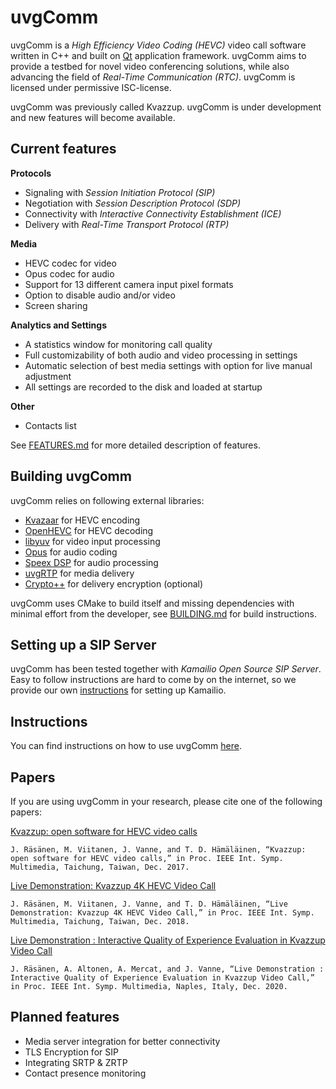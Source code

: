 uvgComm
=======

uvgComm is a *High Efficiency Video Coding (HEVC)* video call software written in C++ and built on [Qt](https://www.qt.io/) application framework. uvgComm aims to provide a testbed for novel video conferencing solutions, while also advancing the field of *Real-Time Communication (RTC)*. uvgComm is licensed under permissive ISC-license.

uvgComm was previously called Kvazzup. uvgComm is under development and new features will become available.

## Current features 

**Protocols**
- Signaling with *Session Initiation Protocol (SIP)*
- Negotiation with *Session Description Protocol (SDP)*
- Connectivity with *Interactive Connectivity Establishment (ICE)*
- Delivery with *Real-Time Transport Protocol (RTP)*

**Media**
- HEVC codec for video
- Opus codec for audio
- Support for 13 different camera input pixel formats
- Option to disable audio and/or video
- Screen sharing

**Analytics and Settings**
- A statistics window for monitoring call quality
- Full customizability of both audio and video processing in settings
- Automatic selection of best media settings with option for live manual adjustment
- All settings are recorded to the disk and loaded at startup

**Other**
- Contacts list

See [FEATURES.md](FEATURES.md) for more detailed description of features.

## Building uvgComm

uvgComm relies on following external libraries: 
- [Kvazaar](https://github.com/ultravideo/kvazaar) for HEVC encoding
- [OpenHEVC](https://github.com/OpenHEVC/openHEVC) for HEVC decoding
- [libyuv](https://chromium.googlesource.com/libyuv/libyuv/) for video input processing
- [Opus](http://opus-codec.org/) for audio coding
- [Speex DSP](https://www.speex.org/) for audio processing
- [uvgRTP](https://github.com/ultravideo/uvgRTP) for media delivery
- [Crypto++](https://cryptopp.com/) for delivery encryption (optional)

uvgComm uses CMake to build itself and missing dependencies with minimal effort from the developer, see [BUILDING.md](BUILDING.md) for build instructions.

## Setting up a SIP Server

uvgComm has been tested together with *Kamailio Open Source SIP Server*. Easy to follow instructions are hard to come by on the internet, so we provide our own [instructions](kamailio/README.md) for setting up Kamailio.

## Instructions

You can find instructions on how to use uvgComm [here](INSTRUCTIONS.md).

## Papers

If you are using uvgComm in your research, please cite one of the following papers: <br>

[Kvazzup: open software for HEVC video calls](https://researchportal.tuni.fi/en/publications/kvazzup-open-software-for-hevc-video-calls)

`J. Räsänen, M. Viitanen, J. Vanne, and T. D. Hämäläinen, “Kvazzup: open software for HEVC video calls,” in Proc. IEEE Int. Symp. Multimedia, Taichung, Taiwan, Dec. 2017. `

[Live Demonstration: Kvazzup 4K HEVC Video Call](https://researchportal.tuni.fi/en/publications/live-demonstration-kvazzup-4k-hevc-video-call)

`J. Räsänen, M. Viitanen, J. Vanne, and T. D. Hämäläinen, “Live Demonstration: Kvazzup 4K HEVC Video Call,” in Proc. IEEE Int. Symp. Multimedia, Taichung, Taiwan, Dec. 2018. `

[Live Demonstration : Interactive Quality of Experience Evaluation in Kvazzup Video Call](https://researchportal.tuni.fi/en/publications/live-demonstration-interactive-quality-of-experience-evaluation-i)

`J. Räsänen, A. Altonen, A. Mercat, and J. Vanne, “Live Demonstration : Interactive Quality of Experience Evaluation in Kvazzup Video Call,” in Proc. IEEE Int. Symp. Multimedia, Naples, Italy, Dec. 2020. `

## Planned features

- Media server integration for better connectivity
- TLS Encryption for SIP
- Integrating SRTP & ZRTP
- Contact presence monitoring
